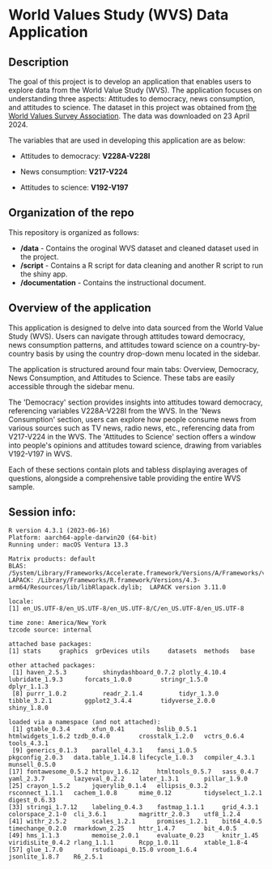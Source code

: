 # World Values Study (WVS) Data Application

## Description

The goal of this project is to develop an application that enables users to explore data from the World Value Study (WVS). The application focuses on understanding three aspects: Attitudes to democracy, news consumption, and attitudes to science. The dataset in this project was obtained from [the World Values Survey Association](https://www.worldvaluessurvey.org/WVSDocumentationWV6.jsp). The data was downloaded on 23 April 2024.

The variables that are used in developing this application are as below:

-   Attitudes to democracy: **V228A-V228I**

-   News consumption: **V217-V224**

-   Attitudes to science: **V192-V197**

## Organization of the repo

This repository is organized as follows:

-   **/data** - Contains the oroginal WVS dataset and cleaned dataset used in the project.
-   **/script** - Contains a R script for data cleaning and another R script to run the shiny app.
-   **/documentation** - Contains the instructional document.


## Overview of the application

This application is designed to delve into data sourced from the World Value Study (WVS). Users can navigate through attitudes toward democracy, news consumption patterns, and attitudes toward science on a country-by-country basis by using the country drop-down menu located in the sidebar.

The application is structured around four main tabs: Overview, Democracy, News Consumption, and Attitudes to Science. These tabs are easily accessible through the sidebar menu.

The 'Democracy' section provides insights into attitudes toward democracy, referencing variables V228A-V228I from the WVS. In the 'News Consumption' section, users can explore how people consume news from various sources such as TV news, radio news, etc., referencing data from V217-V224 in the WVS. The 'Attitudes to Science' section offers a window into people's opinions and attitudes toward science, drawing from variables V192-V197 in WVS.

Each of these sections contain plots and tabless displaying averages of questions, alongside a comprehensive table providing the entire WVS sample.


## Session info:

```
R version 4.3.1 (2023-06-16)
Platform: aarch64-apple-darwin20 (64-bit)
Running under: macOS Ventura 13.3

Matrix products: default
BLAS:   /System/Library/Frameworks/Accelerate.framework/Versions/A/Frameworks/vecLib.framework/Versions/A/libBLAS.dylib 
LAPACK: /Library/Frameworks/R.framework/Versions/4.3-arm64/Resources/lib/libRlapack.dylib;  LAPACK version 3.11.0

locale:
[1] en_US.UTF-8/en_US.UTF-8/en_US.UTF-8/C/en_US.UTF-8/en_US.UTF-8

time zone: America/New_York
tzcode source: internal

attached base packages:
[1] stats     graphics  grDevices utils     datasets  methods   base     

other attached packages:
 [1] haven_2.5.3          shinydashboard_0.7.2 plotly_4.10.4        lubridate_1.9.3      forcats_1.0.0        stringr_1.5.0        dplyr_1.1.3         
 [8] purrr_1.0.2          readr_2.1.4          tidyr_1.3.0          tibble_3.2.1         ggplot2_3.4.4        tidyverse_2.0.0      shiny_1.8.0         

loaded via a namespace (and not attached):
 [1] gtable_0.3.4      xfun_0.41         bslib_0.5.1       htmlwidgets_1.6.2 tzdb_0.4.0        crosstalk_1.2.0   vctrs_0.6.4       tools_4.3.1      
 [9] generics_0.1.3    parallel_4.3.1    fansi_1.0.5       pkgconfig_2.0.3   data.table_1.14.8 lifecycle_1.0.3   compiler_4.3.1    munsell_0.5.0    
[17] fontawesome_0.5.2 httpuv_1.6.12     htmltools_0.5.7   sass_0.4.7        yaml_2.3.7        lazyeval_0.2.2    later_1.3.1       pillar_1.9.0     
[25] crayon_1.5.2      jquerylib_0.1.4   ellipsis_0.3.2    rsconnect_1.1.1   cachem_1.0.8      mime_0.12         tidyselect_1.2.1  digest_0.6.33    
[33] stringi_1.7.12    labeling_0.4.3    fastmap_1.1.1     grid_4.3.1        colorspace_2.1-0  cli_3.6.1         magrittr_2.0.3    utf8_1.2.4       
[41] withr_2.5.2       scales_1.2.1      promises_1.2.1    bit64_4.0.5       timechange_0.2.0  rmarkdown_2.25    httr_1.4.7        bit_4.0.5        
[49] hms_1.1.3         memoise_2.0.1     evaluate_0.23     knitr_1.45        viridisLite_0.4.2 rlang_1.1.1       Rcpp_1.0.11       xtable_1.8-4     
[57] glue_1.7.0        rstudioapi_0.15.0 vroom_1.6.4       jsonlite_1.8.7    R6_2.5.1         
```




